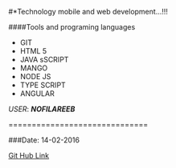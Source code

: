 #*Technology mobile and web development...!!!

####Tools and programing languages
* GIT
* HTML 5
* JAVA sSCRIPT
* MANGO
* NODE JS
* TYPE SCRIPT
* ANGULAR
 
*USER*: ***NOFILAREEB***

==============================

###Date: 14-02-2016

[Git Hub Link](https://github.com/)
